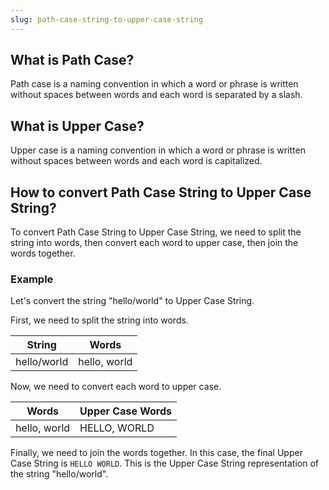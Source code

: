 ```yaml
---
slug: path-case-string-to-upper-case-string
---
```


## What is Path Case?

Path case is a naming convention in which a word or phrase is written without spaces between words and each word is separated by a slash.

## What is Upper Case?

Upper case is a naming convention in which a word or phrase is written without spaces between words and each word is capitalized.

## How to convert Path Case String to Upper Case String?

To convert Path Case String to Upper Case String, we need to split the string into words, then convert each word to upper case, then join the words together.

### Example

Let's convert the string "hello/world" to Upper Case String.

First, we need to split the string into words.

| String      | Words        |
| ----------- | ------------ |
| hello/world | hello, world |

Now, we need to convert each word to upper case.

| Words        | Upper Case Words |
| ------------ | ---------------- |
| hello, world | HELLO, WORLD     |

Finally, we need to join the words together. In this case, the final Upper Case String is `HELLO WORLD`. This is the Upper Case String representation of the string "hello/world".
